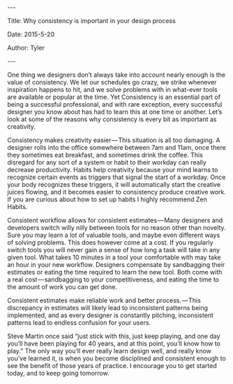 \-\-\-

Title: Why consistency is important in your design process

Date: 2015\-5\-20

Author: Tyler

\-\-\-

One thing we designers don’t always take into account nearly enough is the value of consistency\. We let our schedules go crazy, we strike whenever inspiration happens to hit, and we solve problems with in what\-ever tools are available or popular at the time\. Yet Consistency is an essential part of being a successful professional, and with rare exception, every successful designer you know about has had to learn this at one time or another\. Let’s look at some of the reasons why consistency is every bit as important as creativity\.

Consistency makes creativity easier — This situation is all too damaging\. A designer rolls into the office somewhere between 7am and 11am, once there they sometimes eat breakfast, and sometimes drink the coffee\. This disregard for any sort of a system or habit to their workday can really decrease productivity\. Habits help creativity because your mind learns to recognize certain events as triggers that signal the start of a workday\. Once your body recognizes these triggers, it will automatically start the creative juices flowing, and it becomes easier to consistency produce creative work\. If you are curious about how to set up habits I highly recommend Zen Habits\.

Consistent workflow allows for consistent estimates — Many designers and developers switch willy nilly between tools for no reason other than novelty\. Sure you may learn a lot of valuable tools, and maybe even different ways of solving problems\. This does however come at a cost\. If you regularly switch tools you will never gain a sense of how long a task will take in any given tool\. What takes 10 minutes in a tool your comfortable with may take an hour in your new workflow\. Designers compensate by sandbagging their estimates or eating the time required to learn the new tool\. Both come with a real cost — sandbagging to your competitiveness, and eating the time to the amount of work you can get done\.

Consistent estimates make reliable work and better process\. — This discrepancy in estimates will likely lead to inconsistent patterns being implemented, and as every designer is constantly pitching, inconsistent patterns lead to endless confusion for your users\.

Steve Martin once said “just stick with this, just keep playing, and one day you’ll have been playing for 40 years, and at this point, you’ll know how to play\.” The only way you’ll ever really learn design well, and really know you’ve learned it, is when you become disciplined and consistent enough to see the benefit of those years of practice\. I encourage you to get started today, and to keep going tomorrow\.

